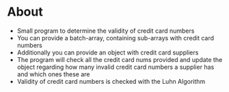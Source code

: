 # About
* Small program to determine the validity of credit card numbers
* You can provide a batch-array, containing sub-arrays with credit card numbers
* Additionally you can provide an object with credit card suppliers
* The program will check all the credit card nums provided and update the object regarding how many invalid credit card numbers a supplier has and which ones these are
* Validity of credit card numbers is checked with the Luhn Algorithm
